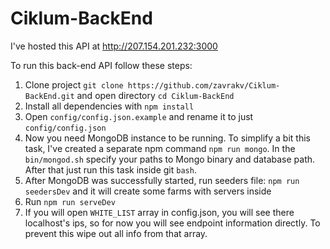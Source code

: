 # Ciklum-BackEnd

I've hosted this API at http://207.154.201.232:3000

To run this back-end API follow these steps:

1. Clone project ```git clone https://github.com/zavrakv/Ciklum-BackEnd.git``` and open directory ```cd Ciklum-BackEnd```
2. Install all dependencies with ```npm install```
3. Open ```config/config.json.example``` and rename it to just ```config/config.json```
4. Now you need MongoDB instance to be running. To simplify a bit this task, I've created a separate npm command ```npm run mongo```.
In the ```bin/mongod.sh``` specify your paths to Mongo binary and database path. After that just run this task inside git ```bash```.
5. After MongoDB was successfully started, run seeders file: ```npm run seedersDev``` and it will create some farms with servers inside
6. Run ```npm run serveDev```
7. If you will open ```WHITE_LIST``` array in config.json, you will see there localhost's ips, so for now you will see endpoint information 
directly. To prevent this wipe out all info from that array.
